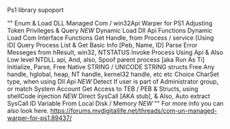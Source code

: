 Ps1 library supoport

""
Enum & Load DLL
Managed Com / win32Api Warper for PS1
Adjusting Token Privileges & Query *NEW*
Dynamic Load Dll Api Functions
Dynamic Load Com Interface Functions
Get Handle, from Process / service [Using ID]
Query Process List & Get Basic Info [Peb, Name, ID]
Parse Error Messeges from hResult, win32, NTSTATUS
Invoke Process Using Api & Also Low level NTDLL api,
And, also, Spoof parent process [aka Run As Ti]
Initialize, Parse, Free Native STRING / UNICODE STRING structs
Free Any handle, hglobal, heap, NT handle, kernel32 handle, etc etc
Choice CharSet type, when using Dll Api *NEW*
Detect If user is part of Administrator group, or match System Account
Get Access to TEB / PEB & Structs, using shellCode injection *NEW*
Direct SysCall [AKA stub], & Also, Auto extract SysCall ID Variable From Local Disk / Memory *NEW*
""
For more info you can also look here.
https://forums.mydigitallife.net/threads/com-un-managed-warper-for-ps1.89437/

